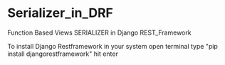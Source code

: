 # Serializer_in_DRF
Function Based Views SERIALIZER in Django REST_Framework

To install Django Restframework in your system open terminal type "pip install djangorestframework" hit enter  
